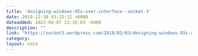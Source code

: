 ```yaml
---
title: 'designing-windows-95s-user-interface--socket-3'
date: 2019-12-30 03:25:12 +0000
dateadded: 2022-04-07 23:16:03 -0400
description: ""
link: "https://socket3.wordpress.com/2018/02/03/designing-windows-95s-user-interface/"
category:
layout: note
---
```

